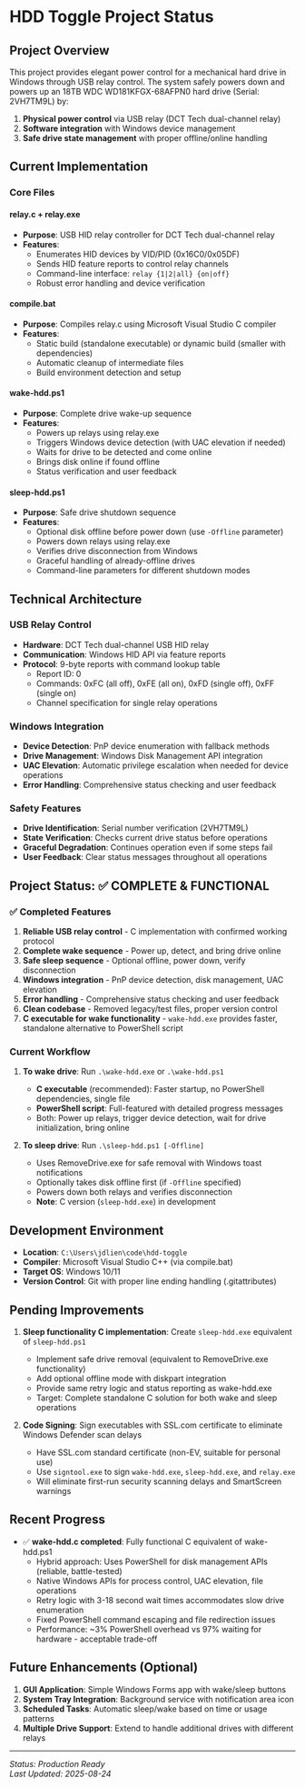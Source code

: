 # HDD Toggle Project Status

## Project Overview
This project provides elegant power control for a mechanical hard drive in Windows through USB relay control. The system safely powers down and powers up an 18TB WDC WD181KFGX-68AFPN0 hard drive (Serial: 2VH7TM9L) by:

1. **Physical power control** via USB relay (DCT Tech dual-channel relay)
2. **Software integration** with Windows device management
3. **Safe drive state management** with proper offline/online handling

## Current Implementation

### Core Files

#### **relay.c** + **relay.exe**
- **Purpose**: USB HID relay controller for DCT Tech dual-channel relay
- **Features**:
  - Enumerates HID devices by VID/PID (0x16C0/0x05DF)
  - Sends HID feature reports to control relay channels
  - Command-line interface: `relay {1|2|all} {on|off}`
  - Robust error handling and device verification

#### **compile.bat**
- **Purpose**: Compiles relay.c using Microsoft Visual Studio C compiler
- **Features**:
  - Static build (standalone executable) or dynamic build (smaller with dependencies)
  - Automatic cleanup of intermediate files
  - Build environment detection and setup

#### **wake-hdd.ps1**
- **Purpose**: Complete drive wake-up sequence
- **Features**:
  - Powers up relays using relay.exe
  - Triggers Windows device detection (with UAC elevation if needed)
  - Waits for drive to be detected and come online
  - Brings disk online if found offline
  - Status verification and user feedback

#### **sleep-hdd.ps1**
- **Purpose**: Safe drive shutdown sequence
- **Features**:
  - Optional disk offline before power down (use `-Offline` parameter)
  - Powers down relays using relay.exe
  - Verifies drive disconnection from Windows
  - Graceful handling of already-offline drives
  - Command-line parameters for different shutdown modes

## Technical Architecture

### USB Relay Control
- **Hardware**: DCT Tech dual-channel USB HID relay
- **Communication**: Windows HID API via feature reports
- **Protocol**: 9-byte reports with command lookup table
  - Report ID: 0
  - Commands: 0xFC (all off), 0xFE (all on), 0xFD (single off), 0xFF (single on)
  - Channel specification for single relay operations

### Windows Integration
- **Device Detection**: PnP device enumeration with fallback methods
- **Drive Management**: Windows Disk Management API integration
- **UAC Elevation**: Automatic privilege escalation when needed for device operations
- **Error Handling**: Comprehensive status checking and user feedback

### Safety Features
- **Drive Identification**: Serial number verification (2VH7TM9L)
- **State Verification**: Checks current drive status before operations
- **Graceful Degradation**: Continues operation even if some steps fail
- **User Feedback**: Clear status messages throughout all operations

## Project Status: ✅ **COMPLETE & FUNCTIONAL**

### ✅ Completed Features
1. **Reliable USB relay control** - C implementation with confirmed working protocol
2. **Complete wake sequence** - Power up, detect, and bring drive online
3. **Safe sleep sequence** - Optional offline, power down, verify disconnection
4. **Windows integration** - PnP device detection, disk management, UAC elevation
5. **Error handling** - Comprehensive status checking and user feedback
6. **Clean codebase** - Removed legacy/test files, proper version control
7. **C executable for wake functionality** - `wake-hdd.exe` provides faster, standalone alternative to PowerShell script

### Current Workflow
1. **To wake drive**: Run `.\wake-hdd.exe` or `.\wake-hdd.ps1`
   - **C executable** (recommended): Faster startup, no PowerShell dependencies, single file
   - **PowerShell script**: Full-featured with detailed progress messages
   - Both: Power up relays, trigger device detection, wait for drive initialization, bring online

2. **To sleep drive**: Run `.\sleep-hdd.ps1 [-Offline]`
   - Uses RemoveDrive.exe for safe removal with Windows toast notifications
   - Optionally takes disk offline first (if `-Offline` specified)
   - Powers down both relays and verifies disconnection
   - **Note**: C version (`sleep-hdd.exe`) in development

## Development Environment
- **Location**: `C:\Users\jdlien\code\hdd-toggle`
- **Compiler**: Microsoft Visual Studio C++ (via compile.bat)
- **Target OS**: Windows 10/11
- **Version Control**: Git with proper line ending handling (.gitattributes)

## Pending Improvements
1. **Sleep functionality C implementation**: Create `sleep-hdd.exe` equivalent of `sleep-hdd.ps1`
   - Implement safe drive removal (equivalent to RemoveDrive.exe functionality)
   - Add optional offline mode with diskpart integration
   - Provide same retry logic and status reporting as wake-hdd.exe
   - Target: Complete standalone C solution for both wake and sleep operations

2. **Code Signing**: Sign executables with SSL.com certificate to eliminate Windows Defender scan delays
   - Have SSL.com standard certificate (non-EV, suitable for personal use)
   - Use `signtool.exe` to sign `wake-hdd.exe`, `sleep-hdd.exe`, and `relay.exe`
   - Will eliminate first-run security scanning delays and SmartScreen warnings

## Recent Progress
- ✅ **wake-hdd.c completed**: Fully functional C equivalent of wake-hdd.ps1
  - Hybrid approach: Uses PowerShell for disk management APIs (reliable, battle-tested)
  - Native Windows APIs for process control, UAC elevation, file operations
  - Retry logic with 3-18 second wait times accommodates slow drive enumeration
  - Fixed PowerShell command escaping and file redirection issues
  - Performance: ~3% PowerShell overhead vs 97% waiting for hardware - acceptable trade-off

## Future Enhancements (Optional)
1. **GUI Application**: Simple Windows Forms app with wake/sleep buttons
2. **System Tray Integration**: Background service with notification area icon
3. **Scheduled Tasks**: Automatic sleep/wake based on time or usage patterns
4. **Multiple Drive Support**: Extend to handle additional drives with different relays

---
*Status: Production Ready*  
*Last Updated: 2025-08-24*